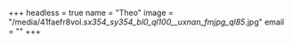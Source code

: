 +++
headless = true
name = "Theo"
image = "/media/41faefr8vol._sx354_sy354_bl0_ql100__uxnan_fmjpg_ql85_.jpg"
email = ""
+++
